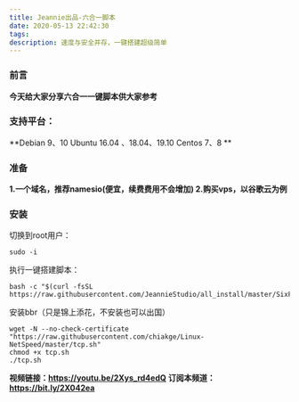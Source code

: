 ```yaml
---
title: Jeannie出品-六合一脚本
date: 2020-05-13 22:42:30
tags:
description: 速度与安全并存，一键搭建超级简单
---
```

### 前言
**今天给大家分享六合一一键脚本供大家参考**


### 支持平台：
**Debian  9、10
Ubuntu 16.04  、18.04、19.10
Centos  7、8
**

### 准备
**1.一个域名，推荐namesio(便宜，续费费用不会增加)
2.购买vps，以谷歌云为例**
### 安装
切换到root用户：

```
sudo -i
```

执行一键搭建脚本：

```
bash -c "$(curl -fsSL https://raw.githubusercontent.com/JeannieStudio/all_install/master/SixForOne_install.sh)"
```
安装bbr（只是锦上添花，不安装也可以出国）
```
wget -N --no-check-certificate "https://raw.githubusercontent.com/chiakge/Linux-NetSpeed/master/tcp.sh"
chmod +x tcp.sh
./tcp.sh
```



**视频链接：https://youtu.be/2Xys_rd4edQ**
**订阅本频道：https://bit.ly/2X042ea**